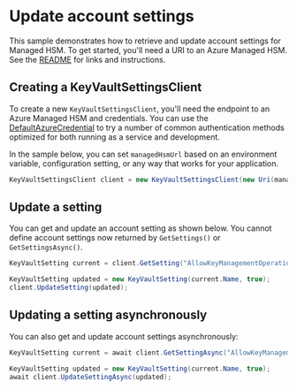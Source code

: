 # Update account settings

This sample demonstrates how to retrieve and update account settings for Managed HSM.
To get started, you'll need a URI to an Azure Managed HSM. See the [README](https://github.com/Azure/azure-sdk-for-net/blob/main/sdk/keyvault/Azure.Security.KeyVault.Administration/README.md) for links and instructions.

## Creating a KeyVaultSettingsClient

To create a new `KeyVaultSettingsClient`, you'll need the endpoint to an Azure Managed HSM and credentials.
You can use the [DefaultAzureCredential][DefaultAzureCredential] to try a number of common authentication methods optimized for both running as a service and development.

In the sample below, you can set `managedHsmUrl` based on an environment variable, configuration setting, or any way that works for your application.

```C# Snippet:KeyVaultSettingsClient_Create
KeyVaultSettingsClient client = new KeyVaultSettingsClient(new Uri(managedHsmUrl), new DefaultAzureCredential());
```

## Update a setting

You can get and update an account setting as shown below. You cannot define account settings now returned by `GetSettings()` or `GetSettingsAsync()`.

```C# Snippet:KeyVaultSettingsClient_UpdateSettingSync
KeyVaultSetting current = client.GetSetting("AllowKeyManagementOperationsThroughARM");

KeyVaultSetting updated = new KeyVaultSetting(current.Name, true);
client.UpdateSetting(updated);
```

## Updating a setting asynchronously

You can also get and update account settings asynchronously:

```C# Snippet:KeyVaultSettingsClient_UpdateSettingAsync
KeyVaultSetting current = await client.GetSettingAsync("AllowKeyManagementOperationsThroughARM");

KeyVaultSetting updated = new KeyVaultSetting(current.Name, true);
await client.UpdateSettingAsync(updated);
```

<!-- LINKS -->
[DefaultAzureCredential]: https://github.com/Azure/azure-sdk-for-net/blob/main/sdk/identity/Azure.Identity/README.md#defaultazurecredential
